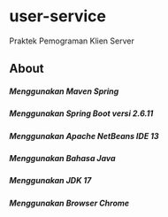 # user-service
Praktek Pemograman Klien Server 


## About
##### Menggunakan Maven Spring
##### Menggunakan Spring Boot versi 2.6.11
##### Menggunakan Apache NetBeans IDE 13
##### Menggunakan Bahasa Java
##### Menggunakan JDK 17
##### Menggunakan Browser Chrome
